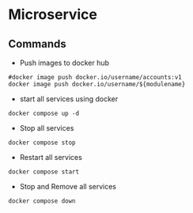 # Microservice

## Commands
- Push images to docker hub
``` declarative
#docker image push docker.io/username/accounts:v1
docker image push docker.io/username/${modulename}
```
- start all services using docker
``` declarative
docker compose up -d
```

- Stop all services
``` declarative
docker compose stop
```

- Restart all services
``` declarative
docker compose start
```

- Stop and Remove all services
``` declarative
docker compose down
```